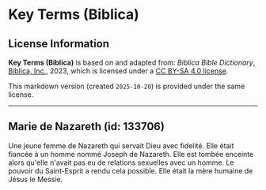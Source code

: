 # Key Terms (Biblica)

## License Information

**Key Terms (Biblica)** is based on and adapted from: _Biblica Bible Dictionary_, [Biblica, Inc.](https://www.biblica.com/), 2023, which is licensed under a [CC BY-SA 4.0 license](https://creativecommons.org/licenses/by-sa/4.0/legalcode.en).

This markdown version (created `2025-10-20`) is provided under the same license.



--------------------------------

## Marie de Nazareth (id: 133706)

Une jeune femme de Nazareth qui servait Dieu avec fidelité. Elle était fiancée à un homme nommé Joseph de Nazareth. Elle est tombée enceinte alors qu'elle n'avait pas eu de relations sexuelles avec un homme. Le pouvoir du Saint\-Esprit a rendu cela possible. Elle était la mère humaine de Jésus le Messie.


